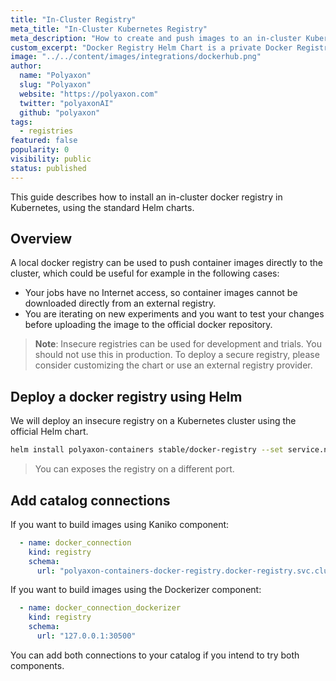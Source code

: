 ```yaml
---
title: "In-Cluster Registry"
meta_title: "In-Cluster Kubernetes Registry"
meta_description: "How to create and push images to an in-cluster Kubernetes docker registry."
custom_excerpt: "Docker Registry Helm Chart is a private Docker Registry deployed ina kubernetes cluster."
image: "../../content/images/integrations/dockerhub.png"
author:
  name: "Polyaxon"
  slug: "Polyaxon"
  website: "https://polyaxon.com"
  twitter: "polyaxonAI"
  github: "polyaxon"
tags: 
  - registries
featured: false
popularity: 0
visibility: public
status: published
---
```


This guide describes how to install an in-cluster docker registry in Kubernetes, using the standard Helm charts.

## Overview

A local docker registry can be used to push container images directly to the cluster, which could be useful for example in the following cases:
 * Your jobs have no Internet access, so container images cannot be downloaded directly from an external registry.
 * You are iterating on new experiments and you want to test your changes before uploading the image to the official docker repository.

> **Note**: Insecure registries can be used for development and trials. 
 You should not use this in production. To deploy a secure registry, please consider customizing the chart or use an external registry provider.

## Deploy a docker registry using Helm

We will deploy an insecure registry on a Kubernetes cluster using the official Helm chart.

```bash
helm install polyaxon-containers stable/docker-registry --set service.nodePort=30500,service.type=NodePort -n docker-registry
```

> You can exposes the registry on a different port.


## Add catalog connections 

If you want to build images using Kaniko component:

```yaml
  - name: docker_connection
    kind: registry
    schema:
      url: "polyaxon-containers-docker-registry.docker-registry.svc.cluster.local:5000"
```

If you want to build images using the Dockerizer component:

```yaml
  - name: docker_connection_dockerizer
    kind: registry
    schema:
      url: "127.0.0.1:30500"
```

You can add both connections to your catalog if you intend to try both components.
